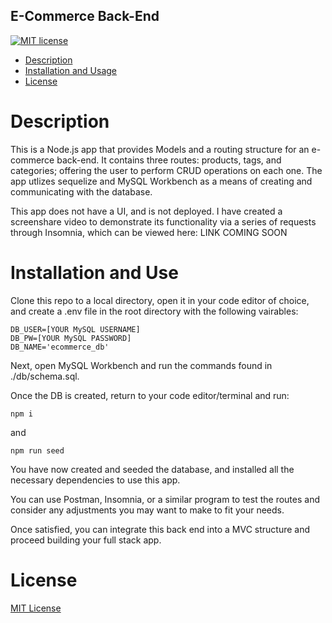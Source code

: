 ## E-Commerce Back-End

[![MIT license](https://img.shields.io/badge/License-MIT-blue.svg)](https://lbesson.mit-license.org/)

- [Description ](#description)
- [Installation and Usage](#installation-and-use)
- [License](#license)

# Description

This is a Node.js app that provides Models and a routing structure for an e-commerce back-end. It contains three routes: products, tags, and categories; offering the user to perform CRUD operations on each one. The app utlizes sequelize and MySQL Workbench as a means of creating and communicating with the database.

This app does not have a UI, and is not deployed. I have created a screenshare video to demonstrate its functionality via a series of requests through Insomnia, which can be viewed here: LINK COMING SOON

# Installation and Use

Clone this repo to a local directory, open it in your code editor of choice, and create a .env file in the root directory with the following vairables:

```
DB_USER=[YOUR MySQL USERNAME]
DB_PW=[YOUR MySQL PASSWORD]
DB_NAME='ecommerce_db'
```

Next, open MySQL Workbench and run the commands found in ./db/schema.sql.

Once the DB is created, return to your code editor/terminal and run:

```
npm i
```

and

```
npm run seed
```

You have now created and seeded the database, and installed all the necessary dependencies to use this app.

You can use Postman, Insomnia, or a similar program to test the routes and consider any adjustments you may want to make to fit your needs.

Once satisfied, you can integrate this back end into a MVC structure and proceed building your full stack app.

# License

[MIT License](https://opensource.org/licenses/MIT)

```

```
